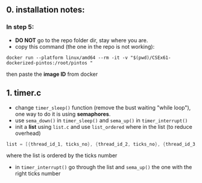 ## 0. installation notes:
### In step 5:
- **DO NOT** go to the repo folder dir, stay where you are.
- copy this command (the one in the repo is not working):
```shell
docker run --platform linux/amd64 --rm -it -v "$(pwd)/CSEx61-dockerized-pintos:/root/pintos " 
```
then paste the **image ID** from docker


## 1. timer.c
- change `timer_sleep()` function (remove the bust waiting "while loop"), one way to do it is using **semaphores**.
- use `sema_down()` in `timer_sleep()` and `sema_up()` in `timer_interrupt()`
- init a **list** using `list.c` and use `list_ordered` where in the list (to reduce overhead)
```c
list = [{thread_id_1, ticks_no}, {thread_id_2, ticks_no}, {thread_id_3, ticks_no}]
```
where the list is ordered by the ticks number
- in `timer_interrupt()` go through the list and `sema_up()` the one with the right ticks number
